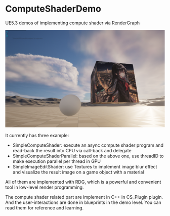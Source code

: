 # ComputeShaderDemo
 UE5.3 demos of implementing compute shader via RenderGraph

![](example.png)

It currently has three example:

* SimpleComputeShader: execute an async compute shader program and read-back the result into CPU via call-back and delegate
* SimpleComputeShaderParallel: based on the above one, use threadID to make execution parallel per thread in GPU
* SimpleImageEditShader: use Textures to implement image blur effect and visualize the result image on a game object with a material

All of them are implemented with RDG, which is a powerful and convenient tool in low-level render programming. 

The compute shader related part are implement in C++ in CS_Plugin plugin. And the user-interactions are done in blueprints in the demo level. You can read them for reference and learning.